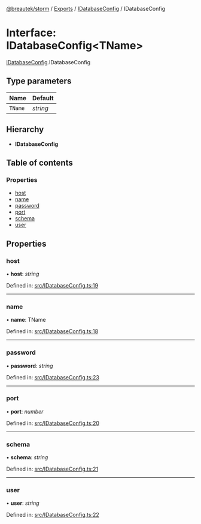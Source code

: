 [@breautek/storm](../README.md) / [Exports](../modules.md) / [IDatabaseConfig](../modules/idatabaseconfig.md) / IDatabaseConfig

# Interface: IDatabaseConfig<TName\>

[IDatabaseConfig](../modules/idatabaseconfig.md).IDatabaseConfig

## Type parameters

Name | Default |
------ | ------ |
`TName` | *string* |

## Hierarchy

* **IDatabaseConfig**

## Table of contents

### Properties

- [host](idatabaseconfig.idatabaseconfig-1.md#host)
- [name](idatabaseconfig.idatabaseconfig-1.md#name)
- [password](idatabaseconfig.idatabaseconfig-1.md#password)
- [port](idatabaseconfig.idatabaseconfig-1.md#port)
- [schema](idatabaseconfig.idatabaseconfig-1.md#schema)
- [user](idatabaseconfig.idatabaseconfig-1.md#user)

## Properties

### host

• **host**: *string*

Defined in: [src/IDatabaseConfig.ts:19](https://github.com/breautek/storm/blob/ec148ff/src/IDatabaseConfig.ts#L19)

___

### name

• **name**: TName

Defined in: [src/IDatabaseConfig.ts:18](https://github.com/breautek/storm/blob/ec148ff/src/IDatabaseConfig.ts#L18)

___

### password

• **password**: *string*

Defined in: [src/IDatabaseConfig.ts:23](https://github.com/breautek/storm/blob/ec148ff/src/IDatabaseConfig.ts#L23)

___

### port

• **port**: *number*

Defined in: [src/IDatabaseConfig.ts:20](https://github.com/breautek/storm/blob/ec148ff/src/IDatabaseConfig.ts#L20)

___

### schema

• **schema**: *string*

Defined in: [src/IDatabaseConfig.ts:21](https://github.com/breautek/storm/blob/ec148ff/src/IDatabaseConfig.ts#L21)

___

### user

• **user**: *string*

Defined in: [src/IDatabaseConfig.ts:22](https://github.com/breautek/storm/blob/ec148ff/src/IDatabaseConfig.ts#L22)
